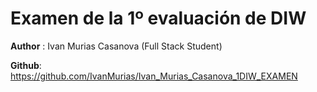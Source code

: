 # Examen de la 1º evaluación de DIW

**Author** : Ivan Murias Casanova (Full Stack Student)

**Github**: https://github.com/IvanMurias/Ivan_Murias_Casanova_1DIW_EXAMEN